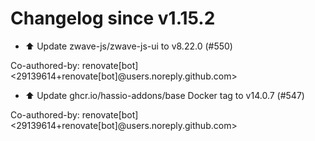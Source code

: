 # Changelog since v1.15.2
- ⬆️ Update zwave-js/zwave-js-ui to v8.22.0 (#550)

Co-authored-by: renovate[bot] <29139614+renovate[bot]@users.noreply.github.com> 
- ⬆️ Update ghcr.io/hassio-addons/base Docker tag to v14.0.7 (#547)

Co-authored-by: renovate[bot] <29139614+renovate[bot]@users.noreply.github.com> 

